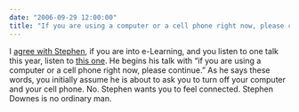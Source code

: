 ```yaml
---
date: "2006-09-29 12:00:00"
title: "If you are using a computer or a cell phone right now, please continue"
---
```




I [agree with Stephen](http://www.downes.ca/cgi-bin/page.cgi?post=35885), if you are into e-Learning, and you listen to one talk this year, listen to [this one](http://www.downes.ca/files/audio/nz3.mp3). He begins his talk with &ldquo;if you are using a computer or a cell phone right now, please continue.&rdquo; As he says these words, you initially assume he is about to ask you to turn off your computer and your cell phone. No. Stephen wants you to feel connected. Stephen Downes is no ordinary man.
